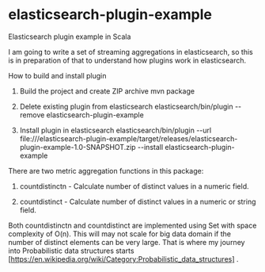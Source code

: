 # elasticsearch-plugin-example

Elasticsearch plugin example in Scala

I am going to write a set of streaming aggregations in elasticsearch, so this is in preparation of that to understand how plugins work in elasticsearch.

How to build and install plugin
1. Build the project and create ZIP archive
mvn package

2. Delete existing plugin from elasticsearch
elasticsearch/bin/plugin --remove elasticsearch-plugin-example

3. Install plugin in elasticsearch
elasticsearch/bin/plugin --url file:///elasticsearch-plugin-example/target/releases/elasticsearch-plugin-example-1.0-SNAPSHOT.zip --install elasticsearch-plugin-example

There are two metric aggregation functions in this package:

1. countdistinctn - Calculate number of distinct values in a numeric field.

2. countdistinct - Calculate number of distinct values in a numeric or string field.

Both countdistinctn and countdistinct are implemented using Set with space complexity of O(n). This will may not scale for big data domain if the number of distinct elements can be very large. That is where my journey into Probabilistic data structures starts [https://en.wikipedia.org/wiki/Category:Probabilistic_data_structures] .
